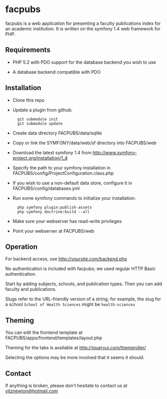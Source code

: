 facpubs
=======

facpubs is a web application for presenting a faculty publications index
for an academic institution. It is written on the symfony 1.4 web
framework for PHP.

Requirements
------------

- PHP 5.2 with PDO support for the database backend you wish to use

- A database backend compatible with PDO

Installation
------------

- Clone this repo

- Update a plugin from github:

        git submodule init
        git submodule update

- Create data directory FACPUBS/data/sqlite

- Copy or link the SYMFONY/data/web/sf directory into FACPUBS/web

- Download the latest symfony 1.4 from
  http://www.symfony-project.org/installation/1_4

- Specify the path to your symfony installation in
  FACPUBS/config/ProjectConfiguration.class.php

- If you wish to use a non-default data store, configure it in
  FACPUBS/config/databases.yml

- Run some symfony commands to initialize your installation:

        php symfony plugin:publish-assets
        php symfony doctrine:build --all

- Make sure your webserver has read-write privileges

- Point your webserver at FACPUBS/web

Operation
---------

For backend access, use http://yoursite.com/backend.php

No authentication is included with facpubs; we used regular HTTP Basic
authentication.

Start by adding subjects, schools, and publication types. Then you can add
faculty and publications.

Slugs refer to the URL-friendly version of a string; for example, the slug
for a school `School of Health Sciences` might be `health-sciences`

Theming
-------

You can edit the frontend template at
FACPUBS/apps/frontend/templates/layout.php

Theming for the tabs is available at
http://jqueryui.com/themeroller/

Selecting the options may be more involved that it seems it should.

Contact
-------

If anything is broken, please don't hesitate to contact us at
yitznewton@hotmail.com

